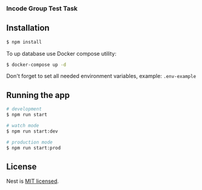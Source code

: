 ### Incode Group Test Task

## Installation

```bash
$ npm install
```

To up database use Docker compose utility:
```bash
$ docker-compose up -d
```

Don't forget to set all needed environment variables, example: `.env-example`

## Running the app

```bash
# development
$ npm run start

# watch mode
$ npm run start:dev

# production mode
$ npm run start:prod
```

## License

Nest is [MIT licensed](LICENSE).
